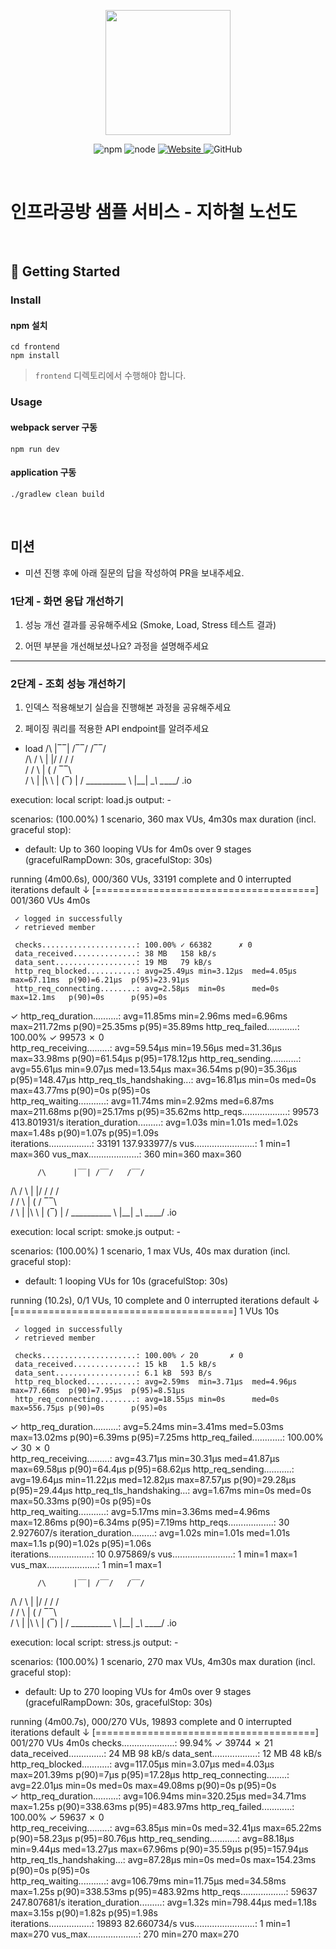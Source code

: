 <p align="center">
    <img width="200px;" src="https://raw.githubusercontent.com/woowacourse/atdd-subway-admin-frontend/master/images/main_logo.png"/>
</p>
<p align="center">
  <img alt="npm" src="https://img.shields.io/badge/npm-%3E%3D%205.5.0-blue">
  <img alt="node" src="https://img.shields.io/badge/node-%3E%3D%209.3.0-blue">
  <a href="https://edu.nextstep.camp/c/R89PYi5H" alt="nextstep atdd">
    <img alt="Website" src="https://img.shields.io/website?url=https%3A%2F%2Fedu.nextstep.camp%2Fc%2FR89PYi5H">
  </a>
  <img alt="GitHub" src="https://img.shields.io/github/license/next-step/atdd-subway-service">
</p>

<br>

# 인프라공방 샘플 서비스 - 지하철 노선도

<br>

## 🚀 Getting Started

### Install
#### npm 설치
```
cd frontend
npm install
```
> `frontend` 디렉토리에서 수행해야 합니다.

### Usage
#### webpack server 구동
```
npm run dev
```
#### application 구동
```
./gradlew clean build
```
<br>

## 미션

* 미션 진행 후에 아래 질문의 답을 작성하여 PR을 보내주세요.

### 1단계 - 화면 응답 개선하기
1. 성능 개선 결과를 공유해주세요 (Smoke, Load, Stress 테스트 결과)

2. 어떤 부분을 개선해보셨나요? 과정을 설명해주세요

---

### 2단계 - 조회 성능 개선하기
1. 인덱스 적용해보기 실습을 진행해본 과정을 공유해주세요

2. 페이징 쿼리를 적용한 API endpoint를 알려주세요

- load
         /\      |‾‾| /‾‾/   /‾‾/   
   /\  /  \     |  |/  /   /  /    
   /  \/    \    |     (   /   ‾‾\  
   /          \   |  |\  \ |  (‾)  |
   / __________ \  |__| \__\ \_____/ .io

execution: local
script: load.js
output: -

scenarios: (100.00%) 1 scenario, 360 max VUs, 4m30s max duration (incl. graceful stop):
* default: Up to 360 looping VUs for 4m0s over 9 stages (gracefulRampDown: 30s, gracefulStop: 30s)


running (4m00.6s), 000/360 VUs, 33191 complete and 0 interrupted iterations
default ↓ [======================================] 001/360 VUs  4m0s

     ✓ logged in successfully
     ✓ retrieved member

     checks.....................: 100.00% ✓ 66382      ✗ 0    
     data_received..............: 38 MB   158 kB/s
     data_sent..................: 19 MB   79 kB/s
     http_req_blocked...........: avg=25.49µs min=3.12µs  med=4.05µs  max=67.11ms  p(90)=6.21µs  p(95)=23.91µs 
     http_req_connecting........: avg=2.58µs  min=0s      med=0s      max=12.1ms   p(90)=0s      p(95)=0s      
✓ http_req_duration..........: avg=11.85ms min=2.96ms  med=6.96ms  max=211.72ms p(90)=25.35ms p(95)=35.89ms
http_req_failed............: 100.00% ✓ 99573      ✗ 0    
http_req_receiving.........: avg=59.54µs min=19.56µs med=31.36µs max=33.98ms  p(90)=61.54µs p(95)=178.12µs
http_req_sending...........: avg=55.61µs min=9.07µs  med=13.54µs max=36.54ms  p(90)=35.36µs p(95)=148.47µs
http_req_tls_handshaking...: avg=16.81µs min=0s      med=0s      max=43.77ms  p(90)=0s      p(95)=0s      
http_req_waiting...........: avg=11.74ms min=2.92ms  med=6.87ms  max=211.68ms p(90)=25.17ms p(95)=35.62ms
http_reqs..................: 99573   413.801931/s
iteration_duration.........: avg=1.03s   min=1.01s   med=1.02s   max=1.48s    p(90)=1.07s   p(95)=1.09s   
iterations.................: 33191   137.933977/s
vus........................: 1       min=1        max=360
vus_max....................: 360     min=360      max=360


          /\      |‾‾| /‾‾/   /‾‾/   
   /\  /  \     |  |/  /   /  /    
   /  \/    \    |     (   /   ‾‾\  
   /          \   |  |\  \ |  (‾)  |
   / __________ \  |__| \__\ \_____/ .io

execution: local
script: smoke.js
output: -

scenarios: (100.00%) 1 scenario, 1 max VUs, 40s max duration (incl. graceful stop):
* default: 1 looping VUs for 10s (gracefulStop: 30s)


running (10.2s), 0/1 VUs, 10 complete and 0 interrupted iterations
default ↓ [======================================] 1 VUs  10s

     ✓ logged in successfully
     ✓ retrieved member

     checks.....................: 100.00% ✓ 20       ✗ 0  
     data_received..............: 15 kB   1.5 kB/s
     data_sent..................: 6.1 kB  593 B/s
     http_req_blocked...........: avg=2.59ms  min=3.71µs  med=4.96µs  max=77.66ms  p(90)=7.95µs  p(95)=8.51µs 
     http_req_connecting........: avg=18.55µs min=0s      med=0s      max=556.75µs p(90)=0s      p(95)=0s     
✓ http_req_duration..........: avg=5.24ms  min=3.41ms  med=5.03ms  max=13.02ms  p(90)=6.39ms  p(95)=7.25ms
http_req_failed............: 100.00% ✓ 30       ✗ 0  
http_req_receiving.........: avg=43.71µs min=30.31µs med=41.87µs max=69.58µs  p(90)=64.4µs  p(95)=68.62µs
http_req_sending...........: avg=19.64µs min=11.22µs med=12.82µs max=87.57µs  p(90)=29.28µs p(95)=29.44µs
http_req_tls_handshaking...: avg=1.67ms  min=0s      med=0s      max=50.33ms  p(90)=0s      p(95)=0s     
http_req_waiting...........: avg=5.17ms  min=3.36ms  med=4.96ms  max=12.86ms  p(90)=6.34ms  p(95)=7.19ms
http_reqs..................: 30      2.927607/s
iteration_duration.........: avg=1.02s   min=1.01s   med=1.01s   max=1.1s     p(90)=1.02s   p(95)=1.06s  
iterations.................: 10      0.975869/s
vus........................: 1       min=1      max=1
vus_max....................: 1       min=1      max=1



          /\      |‾‾| /‾‾/   /‾‾/   
   /\  /  \     |  |/  /   /  /    
   /  \/    \    |     (   /   ‾‾\  
   /          \   |  |\  \ |  (‾)  |
   / __________ \  |__| \__\ \_____/ .io

execution: local
script: stress.js
output: -

scenarios: (100.00%) 1 scenario, 270 max VUs, 4m30s max duration (incl. graceful stop):
* default: Up to 270 looping VUs for 4m0s over 9 stages (gracefulRampDown: 30s, gracefulStop: 30s)

running (4m00.7s), 000/270 VUs, 19893 complete and 0 interrupted iterations
default ↓ [======================================] 001/270 VUs  4m0s
   checks.....................: 99.94%  ✓ 39744      ✗ 21   
   data_received..............: 24 MB   98 kB/s
   data_sent..................: 12 MB   48 kB/s
   http_req_blocked...........: avg=117.05µs min=3.07µs   med=4.03µs  max=201.39ms p(90)=7µs      p(95)=17.28µs
   http_req_connecting........: avg=22.01µs  min=0s       med=0s      max=49.08ms  p(90)=0s       p(95)=0s      
   ✓ http_req_duration..........: avg=106.94ms min=320.25µs med=34.71ms max=1.25s    p(90)=338.63ms p(95)=483.97ms
   http_req_failed............: 100.00% ✓ 59637      ✗ 0    
   http_req_receiving.........: avg=63.85µs  min=0s       med=32.41µs max=65.22ms  p(90)=58.23µs  p(95)=80.76µs
   http_req_sending...........: avg=88.18µs  min=9.44µs   med=13.27µs max=67.96ms  p(90)=35.59µs  p(95)=157.94µs
   http_req_tls_handshaking...: avg=87.28µs  min=0s       med=0s      max=154.23ms p(90)=0s       p(95)=0s      
   http_req_waiting...........: avg=106.79ms min=11.75µs  med=34.58ms max=1.25s    p(90)=338.53ms p(95)=483.92ms
   http_reqs..................: 59637   247.807681/s
   iteration_duration.........: avg=1.32s    min=798.44µs med=1.18s   max=3.15s    p(90)=1.82s    p(95)=1.98s   
   iterations.................: 19893   82.660734/s
   vus........................: 1       min=1        max=270
   vus_max....................: 270     min=270      max=270